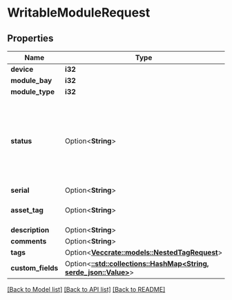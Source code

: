 # WritableModuleRequest

## Properties

Name | Type | Description | Notes
------------ | ------------- | ------------- | -------------
**device** | **i32** |  | 
**module_bay** | **i32** |  | 
**module_type** | **i32** |  | 
**status** | Option<**String**> | * `offline` - Offline * `active` - Active * `planned` - Planned * `staged` - Staged * `failed` - Failed * `decommissioning` - Decommissioning | [optional]
**serial** | Option<**String**> |  | [optional]
**asset_tag** | Option<**String**> | A unique tag used to identify this device | [optional]
**description** | Option<**String**> |  | [optional]
**comments** | Option<**String**> |  | [optional]
**tags** | Option<[**Vec<crate::models::NestedTagRequest>**](NestedTagRequest.md)> |  | [optional]
**custom_fields** | Option<[**::std::collections::HashMap<String, serde_json::Value>**](serde_json::Value.md)> |  | [optional]

[[Back to Model list]](../README.md#documentation-for-models) [[Back to API list]](../README.md#documentation-for-api-endpoints) [[Back to README]](../README.md)


